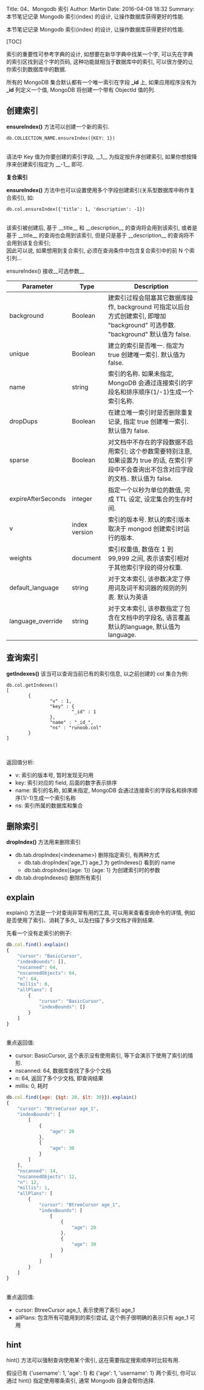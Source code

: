 Title: 04、Mongodb 索引
Author: Martin
Date: 2016-04-08 18:32
Summary: 本节笔记记录 Mongodb 索引(index) 的设计, 让操作数据库获得更好的性能.

本节笔记记录 Mongodb 索引(index) 的设计, 让操作数据库获得更好的性能.

[TOC]

索引的重要性可参考字典的设计, 如想要在新华字典中找某一个字, 可以先在字典的索引区找到这个字的页码, 这种功能就相当于数据库中的索引, 可以很方便的让你索引到数据库中的数据.

所有的 MongoDB 集合默认都有一个唯一索引在字段 __\_id__ 上, 如果应用程序没有为 __\_id__ 列定义一个值, MongoDB 将创建一个带有 ObjectId 值的列.

## 创建索引
__ensureIndex()__ 方法可以创建一个新的索引.

```
db.COLLECTION_NAME.ensureIndex({KEY: 1})
```
<br>
语法中 Key 值为你要创建的索引字段, __1__ 为指定按升序创建索引, 如果你想按降序来创建索引指定为 __-1__ 即可.

__复合索引__

__ensureIndex()__ 方法中也可以设置使用多个字段创建索引(关系型数据库中称作复合索引), 如:

```
db.col.ensureIndex({'title': 1, 'description': -1})
```
<br>
该索引被创建后, 基于 __title__ 和 __description__ 的查询将会用到该索引, 或者是基于 __title__ 的查询也会用到该索引, 但是只是基于 __description__ 的查询将不会用到该复合索引;<br>
因此可以说, 如果想用到复合索引, 必须在查询条件中包含复合索引中的前 N 个索引列...

ensureIndex() 接收__可选参数__

|     Parameter      |      Type     |                                                                 Description                                                                  |
|--------------------|---------------|----------------------------------------------------------------------------------------------------------------------------------------------|
| background         | Boolean       | 建索引过程会阻塞其它数据库操作, background 可指定以后台方式创建索引, 即增加 "background" 可选参数.  "background" 默认值为 false.             |
| unique             | Boolean       | 建立的索引是否唯一. 指定为 true 创建唯一索引. 默认值为 false.                                                                                |
| name               | string        | 索引的名称. 如果未指定, MongoDB 会通过连接索引的字段名和排序顺序(1/-1)生成一个索引名称.                                                      |
| dropDups           | Boolean       | 在建立唯一索引时是否删除重复记录, 指定 true 创建唯一索引. 默认值为 false.                                                                    |
| sparse             | Boolean       | 对文档中不存在的字段数据不启用索引; 这个参数需要特别注意, 如果设置为 true 的话, 在索引字段中不会查询出不包含对应字段的文档.. 默认值为 false. |
| expireAfterSeconds | integer       | 指定一个以秒为单位的数值, 完成 TTL 设定, 设定集合的生存时间.                                                                                 |
| v                  | index version | 索引的版本号. 默认的索引版本取决于 mongod 创建索引时运行的版本.                                                                              |
| weights            | document      | 索引权重值, 数值在 1 到 99,999 之间, 表示该索引相对于其他索引字段的得分权重.                                                                 |
| default_language   | string        | 对于文本索引, 该参数决定了停用词及词干和词器的规则的列表.  默认为英语                                                                        |
| language_override  | string        | 对于文本索引, 该参数指定了包含在文档中的字段名, 语言覆盖默认的language, 默认值为 language.                                                   |

## 查询索引
__getIndexes()__ 该当可以查询当前已有的索引信息, 以之前创建的 col 集合为例:

```
db.col.getIndexes()
[
        {
                "v" : 1,
                "key" : {
                        "_id" : 1
                },
                "name" : "_id_",
                "ns" : "runoob.col"
        }
]
```
<br>

返回值分析:

- v: 索引的版本号, 暂时发现无叼用
- key: 索引对应的 field, 后面的数字表示排序
- name: 索引的名称, 如果未指定, MongoDB 会通过连接索引的字段名和排序顺序(1/-1)生成一个索引名称
- ns: 索引所属的数据库和集合

## 删除索引
__dropIndex()__ 方法用来删除索引

- db.tab.dropIndex(<indexname\>) 删除指定索引, 有两种方式
    + db.tab.dropIndex('age\_1') age\_1 为 getIndexes() 看到的 name
    + db.tab.dropIndex({age: 1}) {age: 1} 为创建索引时的参数
- db.tab.dropIndexes() 删除所有索引

## explain
explain() 方法是一个对查询非常有用的工具, 可以用来查看查询命令的详情, 例如是否使用了索引、消耗了多久, 以及扫描了多少文档才得到结果.

先看一个没有走索引的例子:

```js
db.col.find().explain()
{
    "cursor": "BasicCursor",
    "indexBounds": [],
    "nscanned": 64,
    "nscannedObjects": 64,
    "n": 64,
    "millis": 0,
    "allPlans": [
        {
            "cursor": "BasicCursor",
            "indexBounds": []
        }
    ]
}
```
<br>
重点返回值:

- cursor: BasicCursor, 这个表示没有使用索引, 等下会演示下使用了索引的情形.
- nscanned: 64, 数据库查找了多少个文档
- n: 64, 返回了多个少文档, 即查询结果
- millis: 0, 耗时

```js
db.col.find({age: {$gt: 20, $lt: 30}}).explain()
{
    "cursor": "BtreeCursor age_1",
    "indexBounds": [
        [
            {
                "age": 20
            },
            {
                "age": 30
            }
        ]
    ],
    "nscanned": 14,
    "nscannedObjects": 12,
    "n": 12,
    "millis": 1,
    "allPlans": [
        {
            "cursor": "BtreeCursor age_1",
            "indexBounds": [
                [
                    {
                        "age": 20
                    },
                    {
                        "age": 30
                    }
                ]
            ]
        }
    ]
}

```
<br>
重点返回值:

- cursor: BtreeCursor age\_1, 表示使用了索引 age\_1
- allPlans: 包含所有可能用到的索引尝试, 这个例子很明确的表示只有 age\_1 可用

## hint
hint() 方法可以强制查询使用某个索引, 这在需要指定搜索顺序时比较有用.

假设已有 {'username': 1, 'age': 1} 和 {'age': 1, 'username': 1} 两个索引, 你可以通过 hint() 指定使用哪条索引, 通常 Mongodb 自身会帮你选择.

